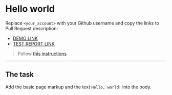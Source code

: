 # Hello world
Replace `<your_account>` with your Github username and copy the links to Pull Request description:
- [DEMO LINK](https://IvanOlkhovoy.github.io/layout_hello-world/)
- [TEST REPORT LINK](https://IvanOlkhovoy.github.io/layout_hello-world/report/html_report/)

> Follow [this instructions](https://mate-academy.github.io/layout_task-guideline/#how-to-solve-the-layout-tasks-on-github)
___

## The task
Add the basic page markup and the text `Hello, world!` into the body.
